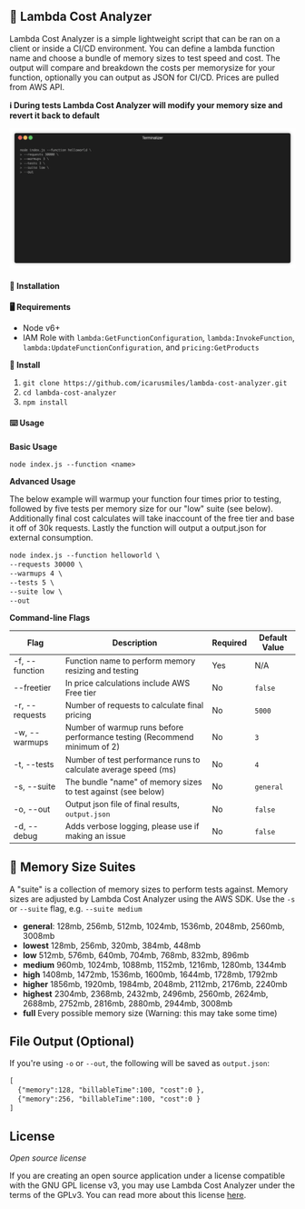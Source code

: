 ## 💸 Lambda Cost Analyzer
Lambda Cost Analyzer is a simple lightweight script that can be ran on a client or inside a CI/CD environment. You can define a lambda function name and choose a bundle of memory sizes to test speed and cost. The output will compare and breakdown the costs per memorysize for your function, optionally you can output as JSON for CI/CD. Prices are pulled from AWS API.

**ℹ️ During tests Lambda Cost Analyzer will modify your memory size and revert it back to default**

![Demo](https://raw.githubusercontent.com/icarusmiles/lambda-cost-analyzer/master/demo/render.gif)





#### 💾 Installation

**🖥️ Requirements**
* Node v6+
* IAM Role with `lambda:GetFunctionConfiguration`, `lambda:InvokeFunction`, `lambda:UpdateFunctionConfiguration`, and `pricing:GetProducts`

**📜 Install**
1. `git clone https://github.com/icarusmiles/lambda-cost-analyzer.git`
2. `cd lambda-cost-analyzer`
3. `npm install`

#### ⌨️ Usage

**Basic Usage**
```
node index.js --function <name>
```

**Advanced Usage**

The below example will warmup your function four times prior to testing, followed by five tests per memory size for our "low" suite (see below). Additionally final cost calculates will take inaccount of the free tier and base it off of 30k requests. Lastly the function will output a output.json for external consumption.
```
node index.js --function helloworld \
--requests 30000 \
--warmups 4 \
--tests 5 \
--suite low \
--out
```

**Command-line Flags**

| Flag            | Description                                                                     | Required | Default Value
| --------------- | ------------------------------------------------------------------------------- | -------- | ------------ |
| -f, --function  | Function name to perform memory resizing and testing                   | Yes                                                    | N/A |
| --freetier      | In price calculations include AWS Free tier                                     | No | `false` |
| -r, --requests  | Number of requests to calculate final pricing                                    | No  | `5000`  |
| -w, --warmups   | Number of warmup runs before performance testing (Recommend minimum of 2)        | No  | `3`  |
| -t, --tests     | Number of test performance runs to calculate average speed (ms)                  | No  | `4`  |
| -s, --suite     | The bundle "name" of memory sizes to test against (see below)                               | No | `general`  |
| -o, --out       | Output json file of final results, `output.json`                                 | No  | `false`  |
| -d, --debug     | Adds verbose logging, please use if making an issue                              | No | `false` |


## 🐏 Memory Size Suites

A "suite" is a collection of memory sizes to perform tests against. Memory sizes are adjusted by Lambda Cost Analyzer using the AWS SDK. Use the `-s` or `--suite` flag, e.g. `--suite medium`

* **general**: 128mb, 256mb, 512mb, 1024mb, 1536mb, 2048mb, 2560mb, 3008mb
* **lowest** 128mb, 256mb, 320mb, 384mb, 448mb
* **low** 512mb, 576mb, 640mb, 704mb, 768mb, 832mb, 896mb
* **medium** 960mb, 1024mb, 1088mb, 1152mb, 1216mb, 1280mb, 1344mb
* **high** 1408mb, 1472mb, 1536mb, 1600mb, 1644mb, 1728mb, 1792mb
* **higher** 1856mb, 1920mb, 1984mb, 2048mb, 2112mb, 2176mb, 2240mb
* **highest** 2304mb, 2368mb, 2432mb, 2496mb, 2560mb, 2624mb, 2688mb, 2752mb, 2816mb, 2880mb, 2944mb, 3008mb
* **full** Every possible memory size (Warning: this may take some time)

## File Output (Optional)
If you're using `-o` or `--out`, the following will be saved as `output.json`:
```
[
  {"memory":128, "billableTime":100, "cost":0 },
  {"memory":256, "billableTime":100, "cost":0 }
]
```

## License

*Open source license*

If you are creating an open source application under a license compatible with the GNU GPL license v3, you may use Lambda Cost Analyzer under the terms of the GPLv3. You can read more about this license [here](https://www.gnu.org/licenses/quick-guide-gplv3.en.html).

